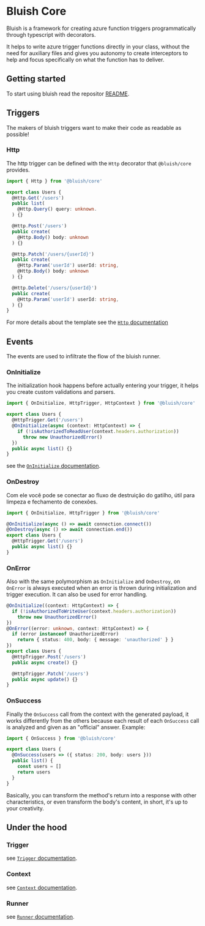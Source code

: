 # Bluish Core

Bluish is a framework for creating azure function triggers programmatically through typescript with decorators.

It helps to write azure trigger functions directly in your class, without the need for auxiliary files and gives you autonomy to create interceptors to help and focus specifically on what the function has to deliver.

## Getting started

To start using bluish read the repositor [README](../../README.md).

## Triggers

The makers of bluish triggers want to make their code as readable as possible!

### Http

The http trigger can be defined with the `Http` decorator that `@bluish/core` provides.

```ts
import { Http } from '@bluish/core'

export class Users {
  @Http.Get('/users')
  public list(
    @Http.Query() query: unknown.
  ) {}

  @Http.Post('/users')
  public create(
    @Http.Body() body: unknown
  ) {}

  @Http.Patch('/users/{userId}')
  public create(
    @Http.Param('userId') userId: string,
    @Http.Body() body: unknown
  ) {}

  @Http.Delete('/users/{userId}')
  public create(
    @Http.Param('userId') userId: string,
  ) {}
}
```

For more details about the template see the [`Http` documentation](./docs/decorators/http.md)

## Events

The events are used to infiltrate the flow of the bluish runner.

### OnInitialize

The initialization hook happens before actually entering your trigger, it helps you create custom validations and parsers.

```ts
import { OnInitialize, HttpTrigger, HttpContext } from '@bluish/core'

export class Users {
  @HttpTrigger.Get('/users')
  @OnInitialize(async (context: HttpContext) => {
    if (!isAuthorizedToReadUser(context.headers.authorization))
      throw new UnauthorizedError()
  })
  public async list() {}
}
```

see the [`OnInitialize` documentation](./docs/decorators/on-initialize.md).

### OnDestroy

Com ele você pode se conectar ao fluxo de destruição do gatilho, útil para limpeza e fechamento de conexões.

```ts
import { OnInitialize, HttpTrigger } from '@bluish/core'

@OnInitialize(async () => await connection.connect())
@OnDestroy(async () => await connection.end())
export class Users {
  @HttpTrigger.Get('/users')
  public async list() {}
}
```

### OnError

Also with the same polymorphism as `OnInitialize` and `OnDestroy`, on `OnError` is always executed when an error is thrown during initialization and trigger execution. It can also be used for error handling.

```ts
@OnInitialize((context: HttpContext) => {
  if (!isAuthorizedToWriteUser(context.headers.authorization))
    throw new UnauthorizedError()
})
@OnError((error: unknown, context: HttpContext) => {
  if (error instanceof UnauthorizedError)
    return { status: 400, body: { message: 'unauthorized' } }
})
export class Users {
  @HttpTrigger.Post('/users')
  public async create() {}

  @HttpTrigger.Patch('/users')
  public async update() {}
}
```

### OnSuccess

Finally the `OnSuccess` call from the context with the generated payload, it works differently from the others because each result of each `OnSuccess` call is analyzed and given as an "official" answer. Example:

```ts
import { OnSuccess } from '@bluish/core'

export class Users {
  @OnSuccess(users => ({ status: 200, body: users }))
  public list() {
    const users = []
    return users
  }
}
```

Basically, you can transform the method's return into a response with other characteristics, or even transform the body's content, in short, it's up to your creativity.

## Under the hood

### Trigger

see [`Trigger` documentation](./docs/decorators/trigger.md).

### Context

see [`Context` documentation](./docs/context.md).
### Runner

see [`Runner` documentation](./docs/runner.md).
